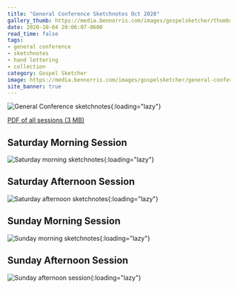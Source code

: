 ```yaml
---
title: "General Conference Sketchnotes Oct 2020"
gallery_thumb: https://media.bennorris.com/images/gospelsketcher/thumbs/oct-20-intro.jpg
date: 2020-10-04 20:06:07-0600
read_time: false
tags:
- general conference
- sketchnotes
- hand lettering
- collection
category: Gospel Sketcher
image: https://media.bennorris.com/images/gospelsketcher/general-conference/oct-2020/oct-20-intro.jpg
site_banner: true
---
```


![General Conference sketchnotes](https://media.bennorris.com/images/gospelsketcher/general-conference/oct-2020/oct-20-intro.jpg){:loading="lazy"}

[PDF of all sessions (3 MB)](https://media.bennorris.com/images/gospelsketcher/general-conference/oct-2020/oct-2020-general-confrerence-sketchnotes.pdf)

## Saturday Morning Session

![Saturday morning sketchnotes](https://media.bennorris.com/images/gospelsketcher/general-conference/oct-2020/oct-20-1-sat-am.jpg){:loading="lazy"}

## Saturday Afternoon Session

![Saturday afternoon sketchnotes](https://media.bennorris.com/images/gospelsketcher/general-conference/oct-2020/oct-20-2-sat-pm.jpg){:loading="lazy"}

## Sunday Morning Session

![Sunday morning sketchnotes](https://media.bennorris.com/images/gospelsketcher/general-conference/oct-2020/oct-20-4-sun-am.jpg){:loading="lazy"}

## Sunday Afternoon Session

![Sunday afternoon session](https://media.bennorris.com/images/gospelsketcher/general-conference/oct-2020/oct-20-5-sun-pm.jpg){:loading="lazy"}